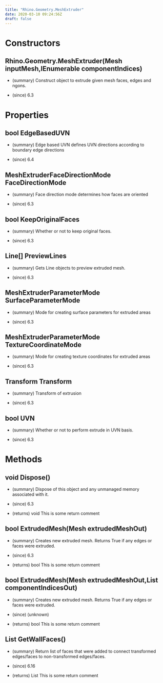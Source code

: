 ```yaml
---
title: "Rhino.Geometry.MeshExtruder"
date: 2020-03-10 09:24:56Z
draft: false
---
```


# Constructors
## Rhino.Geometry.MeshExtruder(Mesh inputMesh,IEnumerable<ComponentIndex> componentIndices)
- (summary) 
         Construct object to extrude given mesh faces, edges and ngons.
         
- (since) 6.3
# Properties
## bool EdgeBasedUVN
- (summary) 
         Edge based UVN defines UVN directions according to boundary edge directions
         
- (since) 6.4
## MeshExtruderFaceDirectionMode FaceDirectionMode
- (summary) 
         Face direction mode determines how faces are oriented
         
- (since) 6.3
## bool KeepOriginalFaces
- (summary) 
         Whether or not to keep original faces.
         
- (since) 6.3
## Line[] PreviewLines
- (summary) 
         Gets Line objects to preview extruded mesh.
         
- (since) 6.3
## MeshExtruderParameterMode SurfaceParameterMode
- (summary) 
         Mode for creating surface parameters for extruded areas
         
- (since) 6.3
## MeshExtruderParameterMode TextureCoordinateMode
- (summary) 
         Mode for creating texture coordinates for extruded areas
         
- (since) 6.3
## Transform Transform
- (summary) 
         Transform of extrusion
         
- (since) 6.3
## bool UVN
- (summary) 
         Whether or not to perform extrude in UVN basis.
         
- (since) 6.3
# Methods
## void Dispose()
- (summary) 
         Dispose of this object and any unmanaged memory associated with it.
         
- (since) 6.3
- (returns) void This is some return comment
## bool ExtrudedMesh(Mesh extrudedMeshOut)
- (summary) 
         Creates new extruded mesh. Returns True if any edges or faces were extruded.
         
- (since) 6.3
- (returns) bool This is some return comment
## bool ExtrudedMesh(Mesh extrudedMeshOut,List<ComponentIndex> componentIndicesOut)
- (summary) 
         Creates new extruded mesh. Returns True if any edges or faces were extruded.
         
- (since) (unknown)
- (returns) bool This is some return comment
## List<int> GetWallFaces()
- (summary) 
         Return list of faces that were added to connect transformed edges/faces to non-transformed edges/faces.
         
- (since) 6.16
- (returns) List<int> This is some return comment
